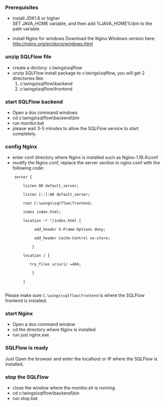 ### Prerequisites
- install JDK1.8 or higher  
   SET JAVA_HOME variable, and then add %JAVA_HOME%\bin to the path variable

- install Nginx for windows
	Download the Nginx Windows version here: http://nginx.org/en/docs/windows.html

### unzip SQLFlow file
- create a dirctory: c:\wings\sqlflow
- unzip SQLFlow install package to c:\wings\sqlflow, you will get 2 directories like: 
	1. c:\wings\sqlflow\backend 
	2. c:\wings\sqlflow\frontend


### start SQLFlow backend
- Open a dos command windows
- cd c:\wings\sqlflow\backend\bin
- run monitor.bat
- please wait 3-5 minutes to allow the SQLFlow service to start completely.

### config Nginx
- enter conf directory where Nginx is installed such as Nginx-1.19.4\conf
- modify the Nginx.conf, replace the server section in nginx.conf with the following code:
```
	server {

		listen 80 default_server;

		listen [::]:80 default_server;

		root C:\wings\sqlflow\frontend;

		index index.html;

		location ~* ^/index.html {

			​ add_header X-Frame-Options deny;

			​ add_header Cache-Control no-store;

			}

		location / {

		​ 	try_files uriuri/ =404;

			}
	
		}
	
```

Please make sure `C:\wings\sqlflow\frontend` is where the SQLFlow frontend is installed.

### start Nginx
- Open a dos command window
- cd the directory where Nginx is installed
- run just nginx.exe

### SQLFlow is ready
Just Open the browser and enter the localhost or IP where the SQLFlow is installed.

### stop the SQLFlow
- close the window where the monitor.sh is running.
- cd c:\wings\sqlflow\backend\bin
- run stop.bat